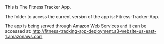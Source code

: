 This is The Fitness Tracker App.

The folder to access the current version of the app is: Fitness-Tracker-App.

The app is being served through Amazon Web Services and it can be accessed at: http://fitness-tracking-app-deployment.s3-website-us-east-1.amazonaws.com
